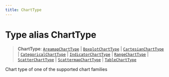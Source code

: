 ```yaml
---
title: ChartType
---
```


# Type alias ChartType

> **ChartType**: [`AreamapChartType`](type-alias.AreamapChartType.md) \| [`BoxplotChartType`](type-alias.BoxplotChartType.md) \| [`CartesianChartType`](type-alias.CartesianChartType.md) \| [`CategoricalChartType`](type-alias.CategoricalChartType.md) \| [`IndicatorChartType`](type-alias.IndicatorChartType.md) \| [`RangeChartType`](type-alias.RangeChartType.md) \| [`ScatterChartType`](type-alias.ScatterChartType.md) \| [`ScattermapChartType`](type-alias.ScattermapChartType.md) \| [`TableChartType`](../../sdk-ui/type-aliases/type-alias.TableChartType.md)

Chart type of one of the supported chart families
